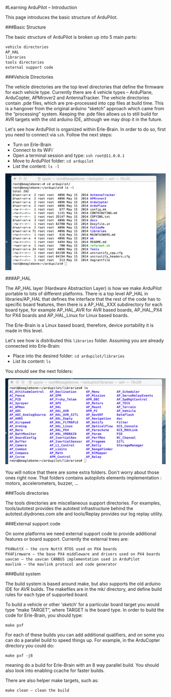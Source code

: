 #Learning ArduPilot – Introduction

This page introduces the basic structure of ArduPilot.

###Basic Structure

The basic structure of ArduPilot is broken up into 5 main parts:

    vehicle directories
    AP_HAL
    libraries
    tools directories
    external support code

###Vehicle Directories

The vehicle directories are the top level directories that define the firmware for each vehicle type. Currently there are 4 vehicle types – ArduPlane, ArduCopter, APMrover2 and AntennaTracker. The vehicle directories contain .pde files, which are pre-processed into cpp files at build time. This is a hangover from the original arduino “sketch” approach which came from the “processing” system. Keeping the .pde files allows us to still build for AVR targets with the old arduino IDE, although we may drop it in the future.

Let's see how ArduPilot is organized within Erle-Brain. In order to do so, first you need to connect via `ssh`. Follow the next steps:

* Turn on Erle-Brain
* Connect to its WiFi`
* Open a terminal session and type:  `ssh root@11.0.0.1`
* Move to ArduPilot folder: `cd ardupilot`
* List the content: `ls -l`

![ardupilot_folder](../../img/autopilot/ardupilot_folder.png)

###AP_HAL

The AP_HAL layer (Hardware Abstraction Layer) is how we make ArduPilot portable to lots of different platforms. There is a top level AP_HAL in libraries/AP_HAL that defines the interface that the rest of the code has to specific board features, then there is a AP_HAL_XXX subdirectory for each board type, for example AP_HAL_AVR for AVR based boards, AP_HAL_PX4 for PX4 boards and AP_HAL_Linux for Linux based boards.

The Erle-Brain is a Linux based board, therefore, device portability it is made in this level. 

Let's see how is distributed this `libraries` folder. Assuming you are already connected into Erle-Brain:

* Place into the desired folder: `cd ardupilot/libraries`
* List its content: `ls`

You should see the next folders:

![aphal_folder](../../img/autopilot/aphal_folder.png)

You will notice that there are some extra folders. Don't worry about those ones right now. That folders contains autopilots elements implementation : motors, accelerometers, buzzer, ...

###Tools directories

The tools directories are miscellaneous support directories. For examples, tools/autotest provides the autotest infrastructure behind the autotest.diydrones.com site and tools/Replay provides our log replay utility.

###External support code

On some platforms we need external support code to provide additional features or board support. Currently the external trees are:

    PX4NuttX – the core NuttX RTOS used on PX4 boards
    PX4Firmware – the base PX4 middleware and drivers used on PX4 boards
    uavcan – the uavcan CANBUS implementation used in ArduPilot
    mavlink – the mavlink protocol and code generator

 
###Build system

The build system is based around make, but also supports the old arduino IDE for AVR builds. The makefiles are in the mk/ directory, and define build rules for each type of supported board.

To build a vehicle or other ‘sketch’ for a particular board target you would type “make TARGET”, where TARGET is the board type. In order to build the code for Erle-Brain, you should type:

    make pxf 

For each of these builds you can add additional qualifiers, and on some you can do a parallel build to speed things up. For example, in the ArduCopter directory you could do:

    make pxf -j8

meaning do a build for Erle-Brain with an 8 way parallel build. You should also look into enabling ccache for faster builds.

There are also helper make targets, such as:

    make clean – clean the build
